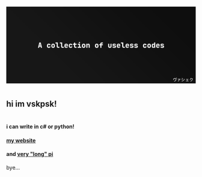 ![Alt text](./banner.png "title of titles")
#
## hi im vskpsk!
#
#### i can write in c# or python!
#### [my website](https://lab.sprincl.com)
#### and [very "long" pi](https://pi.sprincl.com)
bye...
